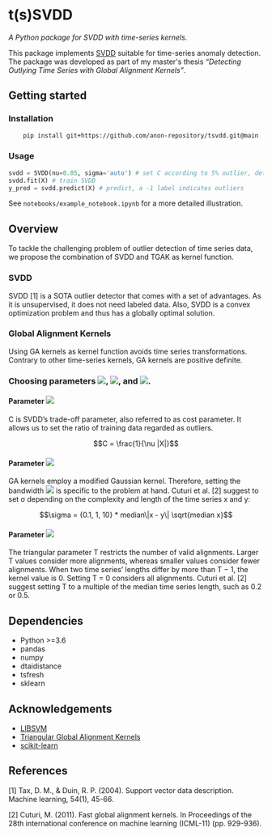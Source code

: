 # t(s)SVDD
_A Python package for SVDD with time-series kernels._

This package implements [SVDD](https://en.wikipedia.org/wiki/One-class_classification) suitable for time-series anomaly detection. The package was developed as part of my master's thesis _“Detecting Outlying Time Series with Global Alignment Kernels”_.

## Getting started
### Installation
```bash
	pip install git+https://github.com/anon-repository/tsvdd.git@main
```
### Usage
```python
svdd = SVDD(nu=0.05, sigma='auto') # set C according to 5% outlier, determine \sigma automatically with heuristic
svdd.fit(X) # train SVDD
y_pred = svdd.predict(X) # predict, a -1 label indicates outliers
```
See `notebooks/example_notebook.ipynb` for a more detailed illustration.
## Overview
To tackle the challenging problem of outlier detection of time series data, we propose the combination of SVDD and TGAK as kernel function.

### SVDD
SVDD [1] is a SOTA outlier detector that comes with a set of advantages. As it is unsupervised, it does not need labeled data. Also, SVDD is a convex optimization problem and thus has a globally optimal solution.
### Global Alignment Kernels
Using GA kernels as kernel function avoids time series transformations. Contrary to other time-series kernels, GA kernels are positive definite.

### Choosing parameters <img src="https://render.githubusercontent.com/render/math?math=C">, <img src="https://render.githubusercontent.com/render/math?math=\sigma">, and <img src="https://render.githubusercontent.com/render/math?math=T">.

#### Parameter <img src="https://render.githubusercontent.com/render/math?math=C">
C is SVDD’s trade-off parameter, also referred to as cost parameter. It allows us to set the ratio of training data regarded as outliers.
```math
C = \frac{1}{\nu |X|}
```

#### Parameter <img src="https://render.githubusercontent.com/render/math?math=\sigma">
GA kernels employ a modified Gaussian kernel. Therefore, setting the bandwidth <img src="https://render.githubusercontent.com/render/math?math=\sigma"> is specific to the problem at hand. Cuturi et al. [2] suggest to set σ depending on the complexity and length of the time series x and y:
```math
\sigma = {0.1, 1, 10} * median\|x - y\| \sqrt{median x}
```

#### Parameter <img src="https://render.githubusercontent.com/render/math?math=T">
The triangular parameter T restricts the number of valid alignments. Larger T values consider more alignments, whereas smaller values consider fewer alignments. 
When two time series’ lengths differ by more than T − 1, the kernel value is 0. Setting T = 0 considers all alignments. Cuturi et al. [2] suggest setting T to a multiple of the median time series length, such as 0.2 or 0.5.

## Dependencies

- Python >=3.6
- pandas
- numpy 
- dtaidistance
- tsfresh
- sklearn

## Acknowledgements
- [LIBSVM](https://www.csie.ntu.edu.tw/~cjlin/libsvm/)
- [Triangular Global Alignment Kernels](https://marcocuturi.net/GA.html)
- [scikit-learn](https://scikit-learn.org/)



## References 
[1] Tax, D. M., & Duin, R. P. (2004). Support vector data description. Machine learning, 54(1), 45-66.

[2] Cuturi, M. (2011). Fast global alignment kernels. In Proceedings of the 28th international conference on machine learning (ICML-11) (pp. 929-936).

